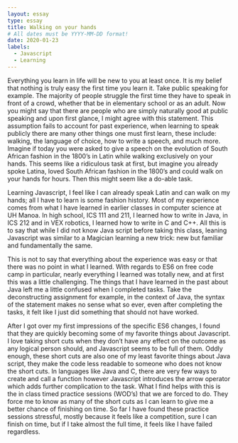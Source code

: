 ```yaml
---
layout: essay
type: essay
title: Walking on your hands
# All dates must be YYYY-MM-DD format!
date: 2020-01-23
labels:
  - Javascript
  - Learning
---
```


Everything you learn in life will be new to you at least once.  It is my belief that nothing is truly easy the first time you learn it.  Take public speaking for example.  The majority of people struggle the first time they have to speak in front of a crowd, whether that be in elementary school or as an adult.  Now you might say that there are people who are simply naturally good at public speaking and upon first glance, I might agree with this statement.  This assumption fails to account for past experience, when learning to speak publicly there are many other things one must first learn, these include: walking, the language of choice, how to write a speech, and much more.  Imagine if today you were asked to give a speech on the evolution of South African fashion in the 1800’s in Latin while walking exclusively on your hands.  This seems like a ridiculous task at first, but imagine you already spoke Latina, loved South African fashion in the 1800’s and could walk on your hands for hours.  Then this might seem like a do-able task.  
	
Learning Javascript, I feel like I can already speak Latin and can walk on my hands; all I have to learn is some fashion history.  Most of my experience comes from what I have learned in earlier classes in computer science at UH Manoa.  In high school, ICS 111 and 211, I learned how to write in Java, in ICS 212 and in VEX robotics, I learned how to write in C and C++.  All this is to say that while I did not know Java script before taking this class, leaning Javascript was similar to a Magician learning a new trick: new but familiar and fundamentally the same.
	
This is not to say that everything about the experience was easy or that there was no point in what I learned.  With regards to ES6 on free code camp in particular, nearly everything I learned was totally new, and at first this was a little challenging.  The things that I have learned in the past about Java left me a little confused when I completed tasks.  Take the deconstructing assignment for example, in the context of Java, the syntax of the statement makes no sense what so ever, even after completing the tasks, it felt like I just did something that should not have worked.
	
After I got over my first impressions of the specific ES6 changes, I found that they are quickly becoming some of my favorite things about Javascript.  I love taking short cuts when they don’t have any effect on the outcome as any logical person should, and Javascript seems to be full of them.  Oddly enough, these short cuts are also one of my least favorite things about Java script, they make the code less readable to someone who does not know the short cuts.  In languages like Java and C, there are very few ways to create and call a function however Javascript introduces the arrow operator which adds further complication to the task.  What I find helps with this is the in class timed practice sessions (WOD’s) that we are forced to do.  They force me to know as many of the short cuts as I can learn to give me a better chance of finishing on time.  So far I have found these practice sessions stressful, mostly because it feels like a competition, sure I can finish on time, but if I take almost the full time, it feels like I have failed regardless.


